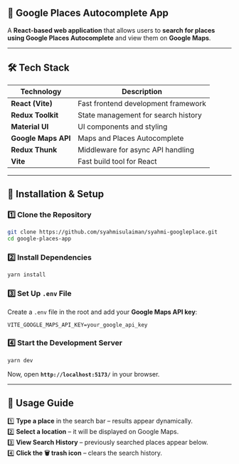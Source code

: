 ## 📌 **Google Places Autocomplete App**
A **React-based web application** that allows users to **search for places using Google Places Autocomplete** and view them on **Google Maps**.

---

## 🛠️ **Tech Stack**
| Technology  | Description |
|-------------|------------|
| **React (Vite)** | Fast frontend development framework |
| **Redux Toolkit** | State management for search history |
| **Material UI** | UI components and styling |
| **Google Maps API** | Maps and Places Autocomplete |
| **Redux Thunk** | Middleware for async API handling |
| **Vite** | Fast build tool for React |

---

## 🔧 **Installation & Setup**
### **1️⃣ Clone the Repository**
```sh
git clone https://github.com/syahmisulaiman/syahmi-googleplace.git
cd google-places-app
```

### **2️⃣ Install Dependencies**
```sh
yarn install
```

### **3️⃣ Set Up `.env` File**
Create a `.env` file in the root and add your **Google Maps API key**:
```
VITE_GOOGLE_MAPS_API_KEY=your_google_api_key
```

### **4️⃣ Start the Development Server**
```sh
yarn dev
```

Now, open **`http://localhost:5173/`** in your browser.

---

## 📌 **Usage Guide**
1️⃣ **Type a place** in the search bar – results appear dynamically.  
2️⃣ **Select a location** – it will be displayed on Google Maps.  
3️⃣ **View Search History** – previously searched places appear below.  
4️⃣ **Click the 🗑️ trash icon** – clears the search history.